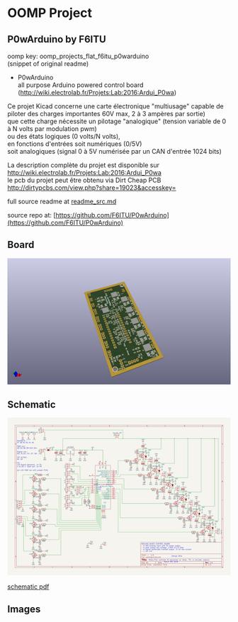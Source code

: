 # OOMP Project  
## P0wArduino  by F6ITU  
  
oomp key: oomp_projects_flat_f6itu_p0warduino  
(snippet of original readme)  
  
- P0wArduino  
all purpose Arduino powered control board (http://wiki.electrolab.fr/Projets:Lab:2016:Ardui_P0wa)  
  
Ce projet Kicad concerne une carte électronique "multiusage" capable de piloter des charges importantes 60V max, 2 à 3 ampères par sortie)  
que cette charge nécessite un pilotage "analogique" (tension variable de 0 à N volts par modulation pwm)   
ou des états logiques (0 volts/N volts),  
en fonctions d'entrées soit numériques (0/5V)   
soit analogiques (signal 0 à 5V numérisée par un CAN d'entrée 1024 bits)   
  
La description complète du projet est disponible sur   
http://wiki.electrolab.fr/Projets:Lab:2016:Ardui_P0wa  
le pcb du projet peut être obtenu via Dirt Cheap PCB  
http://dirtypcbs.com/view.php?share=19023&accesskey=  
  
  full source readme at [readme_src.md](readme_src.md)  
  
source repo at: [https://github.com/F6ITU/P0wArduino](https://github.com/F6ITU/P0wArduino)  
## Board  
  
[![working_3d.png](working_3d_600.png)](working_3d.png)  
## Schematic  
  
[![working_schematic.png](working_schematic_600.png)](working_schematic.png)  
  
[schematic pdf](working_schematic.pdf)  
## Images  
